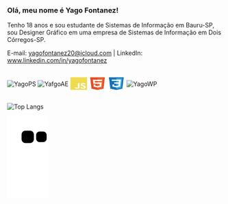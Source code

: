 ### Olá, meu nome é Yago Fontanez!
Tenho 18 anos e sou estudante de Sistemas de Informação em Bauru-SP, sou Designer Gráfico em uma empresa de Sistemas de Informação em Dois Córregos-SP.

E-mail: yagofontanez20@icloud.com | LinkedIn: www.linkedin.com/in/yagofontanez

<div style="display: inline_block"><br>
  <img align="center" alt="YagoPS" height="30" width="40" src="https://cdn.jsdelivr.net/gh/devicons/devicon/icons/photoshop/photoshop-plain.svg" />
  <img align="center" alt="YafgoAE" height="30" width="40" src="https://cdn.jsdelivr.net/gh/devicons/devicon/icons/aftereffects/aftereffects-original.svg" />
  <img align="center" alt="YagoJs" height="30" width="40" src="https://raw.githubusercontent.com/devicons/devicon/master/icons/javascript/javascript-plain.svg">
  <img align="center" alt="YagoHTML" height="30" width="40" src="https://raw.githubusercontent.com/devicons/devicon/master/icons/html5/html5-original.svg">
  <img align="center" alt="YagoCSS" height="30" width="40" src="https://raw.githubusercontent.com/devicons/devicon/master/icons/css3/css3-original.svg">
  <img align="center" alt="YagoWP" height="30" width="40" src="https://cdn.jsdelivr.net/gh/devicons/devicon/icons/wordpress/wordpress-plain.svg" />
</div>

##

![Top Langs](https://github-readme-stats.vercel.app/api/top-langs/?username=yagofontanez&hide_progress=true&theme=tokyonight)

![Snake animation](https://github.com/yagofontanez/yagofontanez/blob/output/github-contribution-grid-snake.svg)
